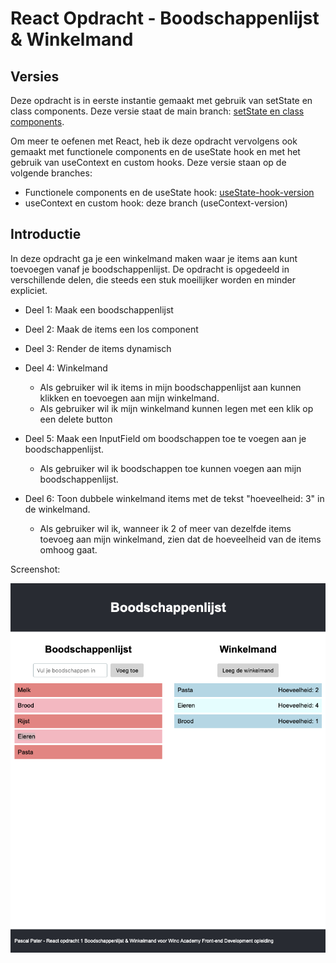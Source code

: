 # React Opdracht - Boodschappenlijst & Winkelmand

## Versies
Deze opdracht is in eerste instantie gemaakt met gebruik van setState en class components. Deze versie staat de main branch: [setState en class components](https://github.com/PasquinelP/L33-React-my-groceries-app/tree/main).

Om meer te oefenen met React, heb ik deze opdracht vervolgens ook gemaakt met functionele components en de useState hook en met het gebruik van useContext en custom hooks.
Deze versie staan op de volgende branches:
- Functionele components en de useState hook: [useState-hook-version](https://github.com/PasquinelP/L33-React-my-groceries-app/tree/useState-hook-version)
- useContext en custom hook: deze branch (useContext-version)
## Introductie

In deze opdracht ga je een winkelmand maken waar je items aan kunt toevoegen vanaf je boodschappenlijst. De opdracht is opgedeeld in verschillende delen, die steeds een stuk moeilijker worden en minder expliciet.

- Deel 1: Maak een boodschappenlijst
- Deel 2: Maak de items een los component
- Deel 3: Render de items dynamisch
- Deel 4: Winkelmand

    - Als gebruiker wil ik items in mijn boodschappenlijst aan kunnen klikken en toevoegen aan mijn winkelmand.
    - Als gebruiker wil ik mijn winkelmand kunnen legen met een klik op een delete button

- Deel 5: Maak een InputField om boodschappen toe te voegen aan je boodschappenlijst.

    - Als gebruiker wil ik boodschappen toe kunnen voegen aan mijn boodschappenlijst.
- Deel 6: Toon dubbele winkelmand items met de tekst "hoeveelheid: 3" in de winkelmand.

    - Als gebruiker wil ik, wanneer ik 2 of meer van dezelfde items toevoeg aan mijn winkelmand, zien dat de hoeveelheid van de items omhoog gaat.


Screenshot:

![React App Boodschappenlijst](./react-app-boodschappenlijst.png)